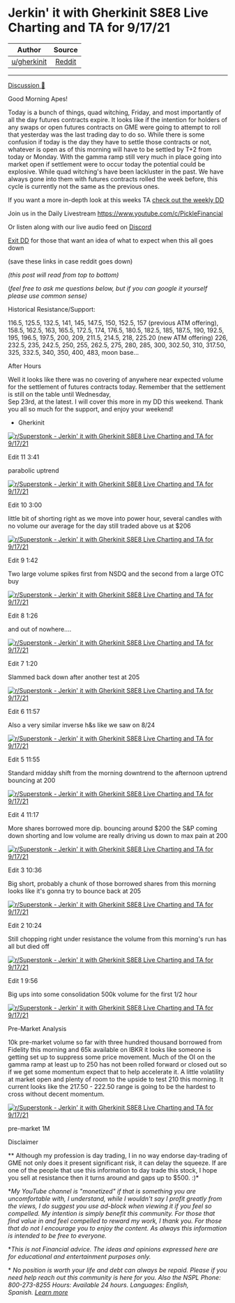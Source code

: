 Jerkin' it with Gherkinit S8E8 Live Charting and TA for 9/17/21
===============================================================

| Author       | Source       | 
| :-------------: |:-------------:|
|  [u/gherkinit](https://www.reddit.com/user/gherkinit/) | [Reddit](https://www.reddit.com/r/Superstonk/comments/ppzdmn/jerkin_it_with_gherkinit_s8e8_live_charting_and/) | 

---

[Discussion 🦍](https://www.reddit.com/r/Superstonk/search?q=flair_name%3A%22Discussion%20%F0%9F%A6%8D%22&restrict_sr=1)

Good Morning Apes!

Today is a bunch of things, quad witching, Friday, and most importantly of all the day futures contracts expire. It looks like if the intention for holders of any swaps or open futures contracts on GME were going to attempt to roll that yesterday was the last trading day to do so. While there is some confusion if today is the day they have to settle those contracts or not, whatever is open as of this morning will have to be settled by T+2 from today or Monday. With the gamma ramp still very much in place going into market open if settlement were to occur today the potential could be explosive. While quad witching's have been lackluster in the past. We have always gone into them with futures contracts rolled the week before, this cycle is currently not the same as the previous ones.

If you want a more in-depth look at this weeks TA [check out the weekly DD](https://www.reddit.com/r/Superstonk/comments/pn3ryv/too_many_shares_to_stuff_in_my_cellar_and_forward/)

Join us in the Daily Livestream <https://www.youtube.com/c/PickleFinancial>

Or listen along with our live audio feed on [Discord](https://discord.gg/HbqnUVsSrH)

[Exit DD](https://www.reddit.com/r/Superstonk/comments/nogxnr/infinity_war_the_final_exit_dd_compilation/) for those that want an idea of what to expect when this all goes down

(save these links in case reddit goes down)

*(this post will read from top to bottom)*

(*feel free to ask me questions below, but if you can google it yourself please use common sense)*

Historical Resistance/Support:

116.5, 125.5, 132.5, 141, 145, 147.5, 150, 152.5, 157 (previous ATM offering), 158.5, 162.5, 163, 165.5, 172.5, 174, 176.5, 180.5, 182.5, 185, 187.5, 190, 192.5, 195, 196.5, 197.5, 200, 209, 211.5, 214.5, 218, 225.20 (new ATM offering) 226, 232.5, 235, 242.5, 250, 255, 262.5, 275, 280, 285, 300, 302.50, 310, 317.50, 325, 332.5, 340, 350, 400, 483, moon base...

After Hours

Well it looks like there was no covering of anywhere near expected volume for the settlement of futures contracts today. Remember that the settlement is still on the table until Wednesday,\
Sep 23rd, at the latest. I will cover this more in my DD this weekend. Thank you all so much for the support, and enjoy your weekend!

- Gherkinit

[![r/Superstonk - Jerkin' it with Gherkinit S8E8 Live Charting and TA for 9/17/21](https://preview.redd.it/s4kzt2n6e4o71.png?width=695&format=png&auto=webp&s=72ef3870f8bbc35c70abd1585d650b698893d3a5)](https://preview.redd.it/s4kzt2n6e4o71.png?width=695&format=png&auto=webp&s=72ef3870f8bbc35c70abd1585d650b698893d3a5)

Edit 11 3:41

parabolic uptrend

[![r/Superstonk - Jerkin' it with Gherkinit S8E8 Live Charting and TA for 9/17/21](https://preview.redd.it/61woffbw94o71.png?width=1568&format=png&auto=webp&s=030df29e01c150beefdea971ff5e3b7ecc32d889)](https://preview.redd.it/61woffbw94o71.png?width=1568&format=png&auto=webp&s=030df29e01c150beefdea971ff5e3b7ecc32d889)

Edit 10 3:00

little bit of shorting right as we move into power hour, several candles with no volume our average for the day still traded above us at $206

[![r/Superstonk - Jerkin' it with Gherkinit S8E8 Live Charting and TA for 9/17/21](https://preview.redd.it/cwlkh8sm24o71.png?width=1601&format=png&auto=webp&s=945ce619a6acefeca6cc3d0c13ce195ecb033617)](https://preview.redd.it/cwlkh8sm24o71.png?width=1601&format=png&auto=webp&s=945ce619a6acefeca6cc3d0c13ce195ecb033617)

Edit 9 1:42

Two large volume spikes first from NSDQ and the second from a large OTC buy

[![r/Superstonk - Jerkin' it with Gherkinit S8E8 Live Charting and TA for 9/17/21](https://preview.redd.it/v8ilr7joo3o71.png?width=1576&format=png&auto=webp&s=f7a23dbfe2cb9a66a2f90d0fd90859a4ff7f06c3)](https://preview.redd.it/v8ilr7joo3o71.png?width=1576&format=png&auto=webp&s=f7a23dbfe2cb9a66a2f90d0fd90859a4ff7f06c3)

Edit 8 1:26

and out of nowhere....

[![r/Superstonk - Jerkin' it with Gherkinit S8E8 Live Charting and TA for 9/17/21](https://preview.redd.it/uicnfaexl3o71.png?width=1583&format=png&auto=webp&s=028362010df54606ac023542b222879400998a60)](https://preview.redd.it/uicnfaexl3o71.png?width=1583&format=png&auto=webp&s=028362010df54606ac023542b222879400998a60)

Edit 7 1:20

Slammed back down after another test at 205

[![r/Superstonk - Jerkin' it with Gherkinit S8E8 Live Charting and TA for 9/17/21](https://preview.redd.it/s1dric8sk3o71.png?width=1581&format=png&auto=webp&s=0a3af70b42336a85f0bc8264be7a07318d4cbdbd)](https://preview.redd.it/s1dric8sk3o71.png?width=1581&format=png&auto=webp&s=0a3af70b42336a85f0bc8264be7a07318d4cbdbd)

Edit 6 11:57

Also a very similar inverse h&s like we saw on 8/24

[![r/Superstonk - Jerkin' it with Gherkinit S8E8 Live Charting and TA for 9/17/21](https://preview.redd.it/rhpytygx53o71.png?width=1598&format=png&auto=webp&s=fb132cb1526e58d08897a6ce03492c02e6e33d16)](https://preview.redd.it/rhpytygx53o71.png?width=1598&format=png&auto=webp&s=fb132cb1526e58d08897a6ce03492c02e6e33d16)

Edit 5 11:55

Standard midday shift from the morning downtrend to the afternoon uptrend bouncing at 200

[![r/Superstonk - Jerkin' it with Gherkinit S8E8 Live Charting and TA for 9/17/21](https://preview.redd.it/p30imq4q53o71.png?width=1581&format=png&auto=webp&s=f0a0b8ae8f33fbef3f82118c3b492f258626c2ba)](https://preview.redd.it/p30imq4q53o71.png?width=1581&format=png&auto=webp&s=f0a0b8ae8f33fbef3f82118c3b492f258626c2ba)

Edit 4 11:17

More shares borrowed more dip. bouncing around $200 the S&P coming down shorting and low volume are really driving us down to max pain at 200

[![r/Superstonk - Jerkin' it with Gherkinit S8E8 Live Charting and TA for 9/17/21](https://preview.redd.it/u2x6ayeyy2o71.png?width=1589&format=png&auto=webp&s=8a0c94b2020abef83ea1925977e38b494759a48a)](https://preview.redd.it/u2x6ayeyy2o71.png?width=1589&format=png&auto=webp&s=8a0c94b2020abef83ea1925977e38b494759a48a)

Edit 3 10:36

Big short, probably a chunk of those borrowed shares from this morning looks like it's gonna try to bounce back at 205

[![r/Superstonk - Jerkin' it with Gherkinit S8E8 Live Charting and TA for 9/17/21](https://preview.redd.it/u4pg4qdlr2o71.png?width=1600&format=png&auto=webp&s=3178201a4da89d24d1b784f4e6835f2f5e7b78db)](https://preview.redd.it/u4pg4qdlr2o71.png?width=1600&format=png&auto=webp&s=3178201a4da89d24d1b784f4e6835f2f5e7b78db)

Edit 2 10:24

Still chopping right under resistance the volume from this morning's run has all but died off

[![r/Superstonk - Jerkin' it with Gherkinit S8E8 Live Charting and TA for 9/17/21](https://preview.redd.it/9yfb6necp2o71.png?width=1601&format=png&auto=webp&s=c12c5c45cfb7a98c9bc98a269c8710bd0f0db134)](https://preview.redd.it/9yfb6necp2o71.png?width=1601&format=png&auto=webp&s=c12c5c45cfb7a98c9bc98a269c8710bd0f0db134)

Edit 1 9:56

Big ups into some consolidation 500k volume for the first 1/2 hour

[![r/Superstonk - Jerkin' it with Gherkinit S8E8 Live Charting and TA for 9/17/21](https://preview.redd.it/iskox0bdk2o71.png?width=1591&format=png&auto=webp&s=b3c2b34489260dd6c1d4ad5a851ae8e7e69a5a63)](https://preview.redd.it/iskox0bdk2o71.png?width=1591&format=png&auto=webp&s=b3c2b34489260dd6c1d4ad5a851ae8e7e69a5a63)

Pre-Market Analysis

10k pre-market volume so far with three hundred thousand borrowed from Fidelity this morning and 65k available on IBKR it looks like someone is getting set up to suppress some price movement. Much of the OI on the gamma ramp at least up to 250 has not been rolled forward or closed out so if we get some momentum expect that to help accelerate it. A little volatility at market open and plenty of room to the upside to test 210 this morning. It current looks like the 217.50 - 222.50 range is going to be the hardest to cross without decent momentum.

[![r/Superstonk - Jerkin' it with Gherkinit S8E8 Live Charting and TA for 9/17/21](https://preview.redd.it/op9t3ozi62o71.png?width=1590&format=png&auto=webp&s=5f892c4f27b14b5c0c8581d084934f37e798e975)](https://preview.redd.it/op9t3ozi62o71.png?width=1590&format=png&auto=webp&s=5f892c4f27b14b5c0c8581d084934f37e798e975)

pre-market 1M

Disclaimer

** Although my profession is day trading, I in no way endorse day-trading of GME not only does it present significant risk, it can delay the squeeze. If are one of the people that use this information to day trade this stock, I hope you sell at resistance then it turns around and gaps up to $500. :)*

**My YouTube channel is "monetized" if that is something you are uncomfortable with, I understand, while I wouldn't say I profit greatly from the views, I do suggest you use ad-block when viewing it if you feel so compelled.* *My intention is simply benefit this community. For those that find value in and feel compelled to reward my work, I thank you. For those that do not I encourage you to enjoy the content. As always this information is intended to be free to everyone.*

**This is not Financial advice. The ideas and opinions expressed here are for educational and entertainment purposes only.*

* *No position is worth your life and debt can always be repaid. Please if you need help reach out this community is here for you. Also the NSPL Phone: 800-273-8255 Hours: Available 24 hours. Languages: English, Spanish.* [*Learn more*](https://suicidepreventionlifeline.org/)
